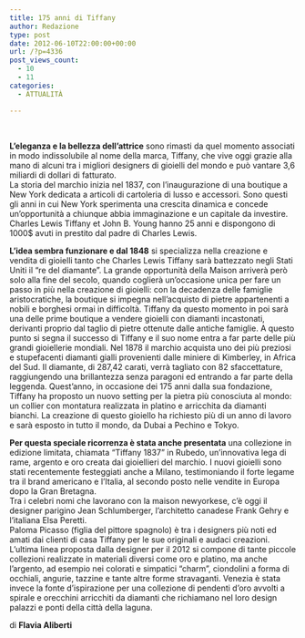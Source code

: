 ```yaml
---
title: 175 anni di Tiffany
author: Redazione
type: post
date: 2012-06-10T22:00:00+00:00
url: /?p=4336
post_views_count:
  - 10
  - 11
categories:
  - ATTUALITÀ

---
```

&nbsp;

**L&#8217;eleganza e la bellezza dell&#8217;attrice** sono rimasti da quel momento associati in modo indissolubile al nome della marca, Tiffany, che vive oggi grazie alla mano di alcuni tra i migliori designers di gioielli del mondo e pu&ograve; vantare 3,6 miliardi di dollari di fatturato.  
La storia del marchio inizia nel 1837, con l&#8217;inaugurazione di una boutique a New York dedicata a articoli di cartoleria di lusso e accessori. Sono questi gli anni in cui New York sperimenta una crescita dinamica e concede un&#8217;opportunit&agrave; a chiunque abbia immaginazione e un capitale da investire. Charles Lewis Tiffany et John B. Young hanno 25 anni e dispongono di 1000$ avuti in prestito dal padre di Charles Lewis.

**L&#8217;idea sembra funzionare e dal 1848** si specializza nella creazione e vendita di gioielli tanto che Charles Lewis Tiffany sar&agrave; battezzato negli Stati Uniti il &ldquo;re del diamante&rdquo;. La grande opportunit&agrave; della Maison arriver&agrave; per&ograve; solo alla fine del secolo, quando coglier&agrave; un&#8217;occasione unica per fare un passo in pi&ugrave; nella creazione di gioielli: con la decadenza delle famiglie aristocratiche, la boutique si impegna nell&#8217;acquisto di pietre appartenenti a nobili e borghesi ormai in difficolt&agrave;. Tiffany da questo momento in poi sar&agrave; una delle prime boutique a vendere gioielli con diamanti incastonati, derivanti proprio dal taglio di pietre ottenute dalle antiche famiglie. A questo punto si segna il successo di Tiffany e il suo nome entra a far parte delle pi&ugrave; grandi gioiellerie mondiali. Nel 1878 il marchio acquista uno dei pi&ugrave; preziosi e stupefacenti diamanti gialli provenienti dalle miniere di Kimberley, in Africa del Sud. Il diamante, di 287,42 carati, verr&agrave; tagliato con 82 sfaccettature, raggiungendo una brillantezza senza paragoni ed entrando a far parte della leggenda. Quest&#8217;anno, in occasione dei 175 anni dalla sua fondazione, Tiffany ha proposto un nuovo setting per la pietra pi&ugrave; conosciuta al mondo: un collier con montatura realizzata in platino e arricchita da diamanti bianchi. La creazione di questo gioiello ha richiesto pi&ugrave; di un anno di lavoro e sar&agrave; esposto in tutto il mondo, da Dubai a Pechino e Tokyo.

**Per questa speciale ricorrenza &egrave; stata anche presentata** una collezione in edizione limitata, chiamata &ldquo;Tiffany 1837&rdquo; in Rubedo, un&#8217;innovativa lega di rame, argento e oro creata dai gioiellieri del marchio. I nuovi gioielli sono stati recentemente festeggiati anche a Milano, testimoniando il forte legame tra il brand americano e l&#8217;Italia, al secondo posto nelle vendite in Europa dopo la Gran Bretagna.  
Tra i celebri nomi che lavorano con la maison newyorkese, c&#8217;&egrave; oggi il designer parigino Jean Schlumberger, l&#8217;architetto canadese Frank Gehry e l&#8217;italiana Elsa Peretti.  
Paloma Picasso (figlia del pittore spagnolo) &egrave; tra i designers pi&ugrave; noti ed amati dai clienti di casa Tiffany per le sue originali e audaci creazioni. L&#8217;ultima linea proposta dalla designer per il 2012 si compone di tante piccole collezioni realizzate in materiali diversi come oro e platino, ma anche l&#8217;argento, ad esempio nei colorati e simpatici &ldquo;charm&rdquo;, ciondolini a forma di occhiali, angurie, tazzine e tante altre forme stravaganti. Venezia &egrave; stata invece la fonte d&#8217;ispirazione per una collezione di pendenti d&#8217;oro avvolti a spirale e orecchini arricchiti da diamanti che richiamano nel loro design palazzi e ponti della citt&agrave; della laguna.

di **Flavia Aliberti**

&nbsp;